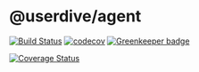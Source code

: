 # @userdive/agent

[![Build Status][travis-image]][travis-url] [![codecov][codecov-image]][codecov-url] [![Greenkeeper badge](https://badges.greenkeeper.io/userdive/agent.js.svg)](https://greenkeeper.io/)

[![Coverage Status](https://codecov.io/gh/uncovertruth/agent.js/branch/master/graphs/icicle.svg?token=XNSCDmIcGp)](https://codecov.io/gh/uncovertruth/agent.js)

[travis-image]: https://travis-ci.org/userdive/agent.js.svg?branch=master
[travis-url]: https://travis-ci.org/userdive/agent.js
[codecov-image]: https://codecov.io/gh/userdive/agent.js/branch/master/graph/badge.svg
[codecov-url]: https://codecov.io/gh/userdive/agent.js
